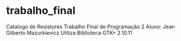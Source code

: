 # trabalho_final
Catalogo de Resistores
Trabalho Final de Programação 2
Aluno: Jean Gilberto Mazurkievicz
Utiliza Biblioteca GTK+ 2.10.11
